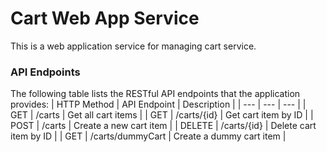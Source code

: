 # Cart Web App Service

This is a web application service for managing cart service. 

### API Endpoints
The following table lists the RESTful API endpoints that the application provides:
| HTTP Method | API Endpoint | Description |
| --- | --- | --- |
| GET | /carts | Get all cart items |
| GET | /carts/{id} | Get cart item by ID |
| POST | /carts | Create a new cart item |
| DELETE | /carts/{id} | Delete cart item by ID |
| GET | /carts/dummyCart | Create a dummy cart item |
